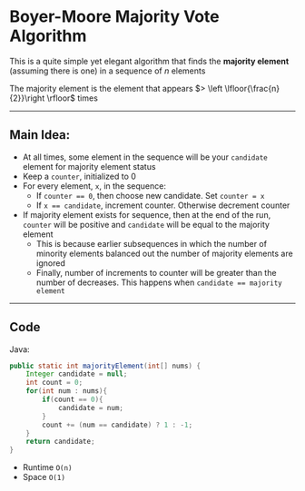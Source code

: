 # Boyer-Moore Majority Vote Algorithm

This is a quite simple yet elegant algorithm that finds the **majority element** (assuming there is one) in a sequence of $n$ elements

The majority element is the element that appears $> \left \lfloor{\frac{n}{2}}\right \rfloor$ times

---

## Main Idea:
- At all times, some element in the sequence will be your `candidate` element for majority element status
- Keep a `counter`, initialized to 0
- For every element, `x`, in the sequence:
  - If `counter == 0`, then choose new candidate. Set `counter = x`
  - If `x == candidate`, increment counter. Otherwise decrement counter
- If majority element exists for sequence, then at the end of the run, `counter` will be positive and `candidate` will be equal to the majority element
  - This is because earlier subsequences in which the number of minority elements balanced out the number of majority elements are ignored
  - Finally, number of increments to counter will be greater than the number of decreases. This happens when `candidate == majority element`

---

## Code

Java:

```java
public static int majorityElement(int[] nums) {
    Integer candidate = null;
    int count = 0;
    for(int num : nums){
        if(count == 0){
            candidate = num;
        }
        count += (num == candidate) ? 1 : -1;
    }
    return candidate;
}

```

- Runtime `O(n)`
- Space `O(1)`